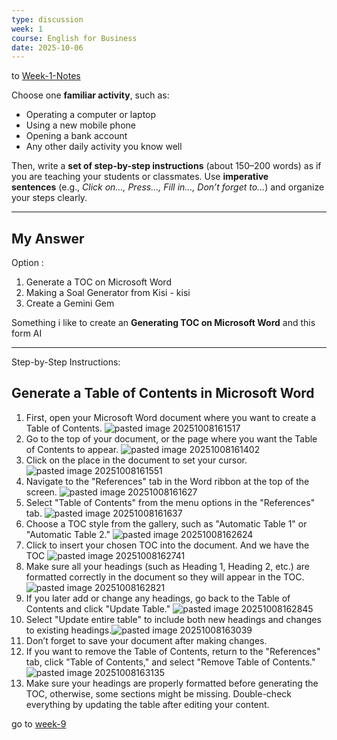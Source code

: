 ```yaml
---
type: discussion
week: 1
course: English for Business
date: 2025-10-06
---
```

to [Week-1-Notes](/00_jadwal/week-1.md#English%20For%20Business%202)

Choose one **familiar activity**, such as:

- Operating a computer or laptop
- Using a new mobile phone
- Opening a bank account
- Any other daily activity you know well

Then, write a **set of step-by-step instructions** (about 150–200 words) as if you are teaching your students or classmates. Use **imperative sentences** (e.g., _Click on…, Press…, Fill in…, Don’t forget to…_) and organize your steps clearly.

---
## My Answer
Option :
1. Generate a TOC on Microsoft Word
2. Making a Soal Generator from Kisi - kisi
3. Create a Gemini Gem

Something i like to create an **Generating TOC on Microsoft Word**
and this form AI

---

Step-by-Step Instructions: 
## Generate a Table of Contents in Microsoft Word
1. First, open your Microsoft Word document where you want to create a Table of Contents.	![pasted image 20251008161517](/98_uploads/pasted-image-20251008161517.png)
2. Go to the top of your document, or the page where you want the Table of Contents to appear.	![pasted image 20251008161402](/98_uploads/pasted-image-20251008161402.png)
3. Click on the place in the document to set your cursor. 	![pasted image 20251008161551](/98_uploads/pasted-image-20251008161551.png)
4. Navigate to the "References" tab in the Word ribbon at the top of the screen. 	![pasted image 20251008161627](/98_uploads/pasted-image-20251008161627.png)
5. Select "Table of Contents" from the menu options in the "References" tab.	![pasted image 20251008161637](/98_uploads/pasted-image-20251008161637.png)
6. Choose a TOC style from the gallery, such as "Automatic Table 1" or "Automatic Table 2."	![pasted image 20251008162624](/98_uploads/pasted-image-20251008162624.png)
7. Click to insert your chosen TOC into the document. And we have the TOC	![pasted image 20251008162741](/98_uploads/pasted-image-20251008162741.png)
8. Make sure all your headings (such as Heading 1, Heading 2, etc.) are formatted correctly in the document so they will appear in the TOC.	![pasted image 20251008162821](/98_uploads/pasted-image-20251008162821.png)
9. If you later add or change any headings, go back to the Table of Contents and click "Update Table."
   ![pasted image 20251008162845](/98_uploads/pasted-image-20251008162845.png)
10. Select "Update entire table" to include both new headings and changes to existing headings.![pasted image 20251008163039](/98_uploads/pasted-image-20251008163039.png)
11. Don’t forget to save your document after making changes.
12. If you want to remove the Table of Contents, return to the "References" tab, click "Table of Contents," and select "Remove Table of Contents."	![pasted image 20251008163135](/98_uploads/pasted-image-20251008163135.png)
13. Make sure your headings are properly formatted before generating the TOC, otherwise, some sections might be missing. Double-check everything by updating the table after editing your content.

go to [week-9](/00_jadwal/week-9.md)